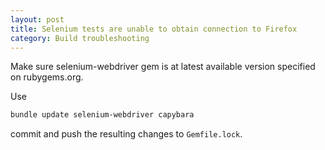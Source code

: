 ```yaml
---
layout: post
title: Selenium tests are unable to obtain connection to Firefox
category: Build troubleshooting
---
```


Make sure selenium-webdriver gem is at latest available version specified on rubygems.org.

Use

```bash
bundle update selenium-webdriver capybara
```

commit and push the resulting changes to `Gemfile.lock`.
